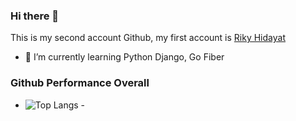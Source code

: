### Hi there 👋
This is my second account Github, my first account is [Riky Hidayat](https://github.com/rikyhidayat21)

- 🌱 I’m currently learning Python Django, Go Fiber

### Github Performance Overall
- ![Top Langs](https://github-readme-stats.vercel.app/api/top-langs/?username=hdytxr&layout=compact) -

<!--
**hdytxr/hdytxr** is a ✨ _special_ ✨ repository because its `README.md` (this file) appears on your GitHub profile.

Here are some ideas to get you started:

- 🔭 I’m currently working on ...
- 🌱 I’m currently learning ...
- 👯 I’m looking to collaborate on ...
- 🤔 I’m looking for help with ...
- 💬 Ask me about ...
- 📫 How to reach me: ...
- 😄 Pronouns: ...
- ⚡ Fun fact: ...
-->
